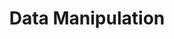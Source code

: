 ---
title: "Data Manipulation"
teaching: 10
exercises: 10
questions:
- "Some question"
objectives:
- "Some objective"
keypoints:
- "some keypoint"
---
